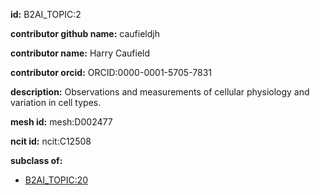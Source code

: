 **id:** B2AI_TOPIC:2

**contributor github name:** caufieldjh

**contributor name:** Harry Caufield

**contributor orcid:** ORCID:0000-0001-5705-7831

**description:** Observations and measurements of cellular physiology and variation in cell types.

**mesh id:** mesh:D002477

**ncit id:** ncit:C12508

**subclass of:**

- [B2AI_TOPIC:20](../DataTopic.markdown)

